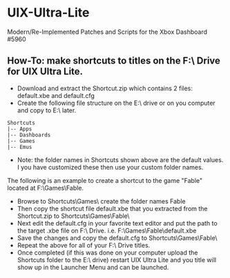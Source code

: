 # UIX-Ultra-Lite
Modern/Re-Implemented Patches and Scripts for the Xbox Dashboard #5960

## How-To: make shortcuts to titles on the F:\\ Drive for UIX Ultra Lite.

- Download and extract the Shortcut.zip which contains 2 files: default.xbe and default.cfg
- Create the following file structure on the E:\\ drive or on you computer and copy to E:\ later.
```
Shortcuts
|-- Apps
|-- Dashboards
|-- Games
|-- Emus
```
* Note: the folder names in Shortcuts shown above are the default values. I you have customized these then use your custom folder names.

The following is an example to create a shortcut to the game "Fable" located at F:\\Games\\Fable. 
 
- Browse to Shortcuts\\Games\\ create the folder names Fable
- Then copy the shortcut file default.xbe that you extracted from the Shortcut.zip to Shortcuts\\Games\\Fable\\
- Next edit the default.cfg in your favorite text editor and put the path to the target .xbe file on F:\\ Drive. i.e. F:\\Games\\Fable\\default.xbe
- Save the changes and copy the default.cfg to Shortcuts\\Games\\Fable\\
- Repeat the above for all of your F:\\ Drive titles.
- Once completed (if this was done on your computer upload the Shortcuts folder to the E:\\ drive) restart UIX Ultra Lite and you title will show up in the Launcher Menu and can be launched.

